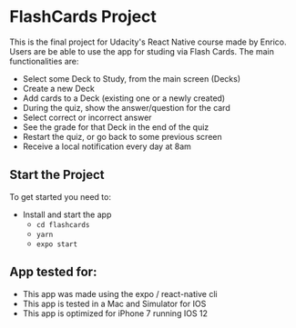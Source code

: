 # FlashCards Project

This is the final project for Udacity's React Native course made by Enrico. Users are be able to use the app for studing via Flash Cards. The main functionalities are:
  - Select some Deck to Study, from the main screen (Decks)
  - Create a new Deck
  - Add cards to a Deck (existing one or a newly created)
  - During the quiz, show the answer/question for the card
  - Select correct or incorrect answer
  - See the grade for that Deck in the end of the quiz
  - Restart the quiz, or go back to some previous screen
  - Receive a local notification every day at 8am


## Start the Project

To get started you need to:

* Install and start the app
    - `cd flashcards`
    - `yarn`
    - `expo start`

## App tested for:
- This app was made using the expo / react-native cli
- This app is tested in a Mac and Simulator for IOS
- This app is optimized for iPhone 7 running IOS 12